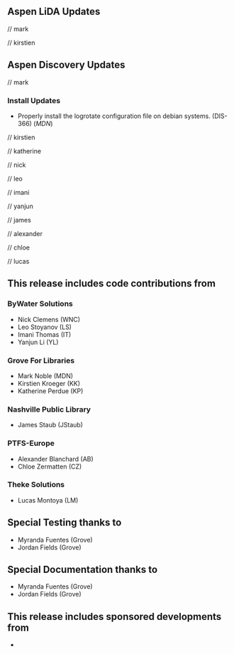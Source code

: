 ## Aspen LiDA Updates
// mark

// kirstien

## Aspen Discovery Updates
// mark
### Install Updates
- Properly install the logrotate configuration file on debian systems. (DIS-366) (*MDN*)

// kirstien

// katherine

// nick

// leo

// imani

// yanjun

// james

// alexander

// chloe

// lucas


## This release includes code contributions from
### ByWater Solutions
  - Nick Clemens (WNC)
  - Leo Stoyanov (LS)
  - Imani Thomas (IT)
  - Yanjun Li (YL)

### Grove For Libraries
  - Mark Noble (MDN)
  - Kirstien Kroeger (KK)
  - Katherine Perdue (KP)

### Nashville Public Library
  - James Staub (JStaub)

### PTFS-Europe
  - Alexander Blanchard (AB)
  - Chloe Zermatten (CZ)

### Theke Solutions
  - Lucas Montoya (LM)

## Special Testing thanks to
- Myranda Fuentes (Grove)
- Jordan Fields (Grove)

## Special Documentation thanks to
- Myranda Fuentes (Grove)
- Jordan Fields (Grove)

## This release includes sponsored developments from
- 
